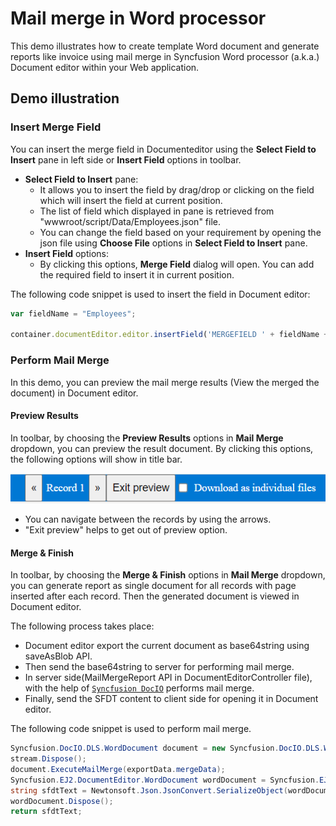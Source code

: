 # Mail merge in Word processor
This demo illustrates how to create template Word document and generate reports like invoice using mail merge in Syncfusion Word processor (a.k.a.) Document editor within your Web application.

## Demo illustration

### Insert Merge Field

You can insert the merge field in Documenteditor using the **Select Field to Insert** pane in left side or **Insert Field** options in toolbar.
* **Select Field to Insert** pane: 
    * It allows you to insert the field by drag/drop or clicking on the field which will insert the field at current position. 
    * The list of field which displayed in pane is retrieved from "wwwroot/script/Data/Employees.json" file.
    * You can change the field based on your requirement by opening the json file using **Choose File** options in **Select Field to Insert** pane.
* **Insert Field** options:
    * By clicking this options, **Merge Field** dialog will open. You can add the required field to insert it in current position.

The following code snippet is used to insert the field in Document editor:

```javascript
var fieldName = "Employees";

container.documentEditor.editor.insertField('MERGEFIELD ' + fieldName + ' \\* MERGEFORMAT');
```

### Perform Mail Merge

In this demo, you can preview the mail merge results (View the merged the document) in Document editor.

#### Preview Results

In toolbar, by choosing the **Preview Results** options in **Mail Merge** dropdown, you can preview the result document. By clicking this options, the following options will show in title bar.

![image](preview.png)

* You can navigate between the records by using the arrows.
* "Exit preview" helps to get out of preview option.

#### Merge & Finish

In toolbar, by choosing the **Merge & Finish** options in **Mail Merge** dropdown, you can generate report as single document for all records with page inserted after each record. Then the generated document is viewed in Document editor.

The following process takes place:
* Document editor export the current document as base64string using saveAsBlob API.
* Then send the base64string to server for performing mail merge. 
* In server side(MailMergeReport API in DocumentEditorController file), with the help of [`Syncfusion DocIO`](https://help.syncfusion.com/file-formats/docio/working-with-mail-merge) performs mail merge.
* Finally, send the SFDT content to client side for opening it in Document editor.

The following code snippet is used to perform mail merge.

```c#
Syncfusion.DocIO.DLS.WordDocument document = new Syncfusion.DocIO.DLS.WordDocument(stream, Syncfusion.DocIO.FormatType.Docx);
stream.Dispose();
document.ExecuteMailMerge(exportData.mergeData);
Syncfusion.EJ2.DocumentEditor.WordDocument wordDocument = Syncfusion.EJ2.DocumentEditor.WordDocument.Load(document);
string sfdtText = Newtonsoft.Json.JsonConvert.SerializeObject(wordDocument);
wordDocument.Dispose();
return sfdtText;

```
